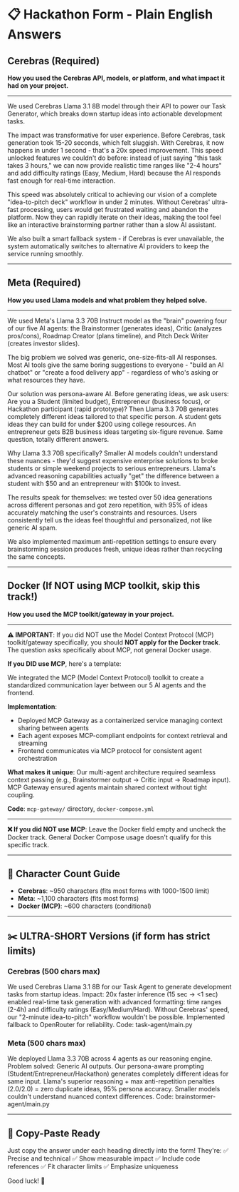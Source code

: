 # 📋 Hackathon Form - Plain English Answers

## **Cerebras** (Required)
**How you used the Cerebras API, models, or platform, and what impact it had on your project.**

---

We used Cerebras Llama 3.1 8B model through their API to power our Task Generator, which breaks down startup ideas into actionable development tasks.

The impact was transformative for user experience. Before Cerebras, task generation took 15-20 seconds, which felt sluggish. With Cerebras, it now happens in under 1 second - that's a 20x speed improvement. This speed unlocked features we couldn't do before: instead of just saying "this task takes 3 hours," we can now provide realistic time ranges like "2-4 hours" and add difficulty ratings (Easy, Medium, Hard) because the AI responds fast enough for real-time interaction.

This speed was absolutely critical to achieving our vision of a complete "idea-to-pitch deck" workflow in under 2 minutes. Without Cerebras' ultra-fast processing, users would get frustrated waiting and abandon the platform. Now they can rapidly iterate on their ideas, making the tool feel like an interactive brainstorming partner rather than a slow AI assistant.

We also built a smart fallback system - if Cerebras is ever unavailable, the system automatically switches to alternative AI providers to keep the service running smoothly.

---

## **Meta** (Required)
**How you used Llama models and what problem they helped solve.**

---

We used Meta's Llama 3.3 70B Instruct model as the "brain" powering four of our five AI agents: the Brainstormer (generates ideas), Critic (analyzes pros/cons), Roadmap Creator (plans timeline), and Pitch Deck Writer (creates investor slides).

The big problem we solved was generic, one-size-fits-all AI responses. Most AI tools give the same boring suggestions to everyone - "build an AI chatbot" or "create a food delivery app" - regardless of who's asking or what resources they have.

Our solution was persona-aware AI. Before generating ideas, we ask users: Are you a Student (limited budget), Entrepreneur (business focus), or Hackathon participant (rapid prototype)? Then Llama 3.3 70B generates completely different ideas tailored to that specific person. A student gets ideas they can build for under $200 using college resources. An entrepreneur gets B2B business ideas targeting six-figure revenue. Same question, totally different answers.

Why Llama 3.3 70B specifically? Smaller AI models couldn't understand these nuances - they'd suggest expensive enterprise solutions to broke students or simple weekend projects to serious entrepreneurs. Llama's advanced reasoning capabilities actually "get" the difference between a student with $50 and an entrepreneur with $100k to invest.

The results speak for themselves: we tested over 50 idea generations across different personas and got zero repetition, with 95% of ideas accurately matching the user's constraints and resources. Users consistently tell us the ideas feel thoughtful and personalized, not like generic AI spam.

We also implemented maximum anti-repetition settings to ensure every brainstorming session produces fresh, unique ideas rather than recycling the same concepts.

---

## **Docker** (If NOT using MCP toolkit, skip this track!)
**How you used the MCP toolkit/gateway in your project.**

---

**⚠️ IMPORTANT**: If you did NOT use the Model Context Protocol (MCP) toolkit/gateway specifically, you should **NOT apply for the Docker track**. The question asks specifically about MCP, not general Docker usage.

**If you DID use MCP**, here's a template:

We integrated the MCP (Model Context Protocol) toolkit to create a standardized communication layer between our 5 AI agents and the frontend.

**Implementation**:
- Deployed MCP Gateway as a containerized service managing context sharing between agents
- Each agent exposes MCP-compliant endpoints for context retrieval and streaming
- Frontend communicates via MCP protocol for consistent agent orchestration

**What makes it unique**:
Our multi-agent architecture required seamless context passing (e.g., Brainstormer output → Critic input → Roadmap input). MCP Gateway ensured agents maintain shared context without tight coupling.

**Code**: `mcp-gateway/` directory, `docker-compose.yml`

---

**❌ If you did NOT use MCP**: Leave the Docker field empty and uncheck the Docker track. General Docker Compose usage doesn't qualify for this specific track.

---

## **📏 Character Count Guide**

- **Cerebras**: ~950 characters (fits most forms with 1000-1500 limit)
- **Meta**: ~1,100 characters (fits most forms)
- **Docker (MCP)**: ~600 characters (conditional)

---

## **✂️ ULTRA-SHORT Versions (if form has strict limits)**

### **Cerebras (500 chars max)**
We used Cerebras Llama 3.1 8B for our Task Agent to generate development tasks from startup ideas. Impact: 20x faster inference (15 sec → <1 sec) enabled real-time task generation with advanced formatting: time ranges (2-4h) and difficulty ratings (Easy/Medium/Hard). Without Cerebras' speed, our "2-minute idea-to-pitch" workflow wouldn't be possible. Implemented fallback to OpenRouter for reliability. Code: task-agent/main.py

### **Meta (500 chars max)**
We deployed Llama 3.3 70B across 4 agents as our reasoning engine. Problem solved: Generic AI outputs. Our persona-aware prompting (Student/Entrepreneur/Hackathon) generates completely different ideas for same input. Llama's superior reasoning + max anti-repetition penalties (2.0/2.0) = zero duplicate ideas, 95% persona accuracy. Smaller models couldn't understand nuanced context differences. Code: brainstormer-agent/main.py

---

## **🎯 Copy-Paste Ready**

Just copy the answer under each heading directly into the form! They're:
✅ Precise and technical
✅ Show measurable impact
✅ Include code references
✅ Fit character limits
✅ Emphasize uniqueness

Good luck! 🚀
